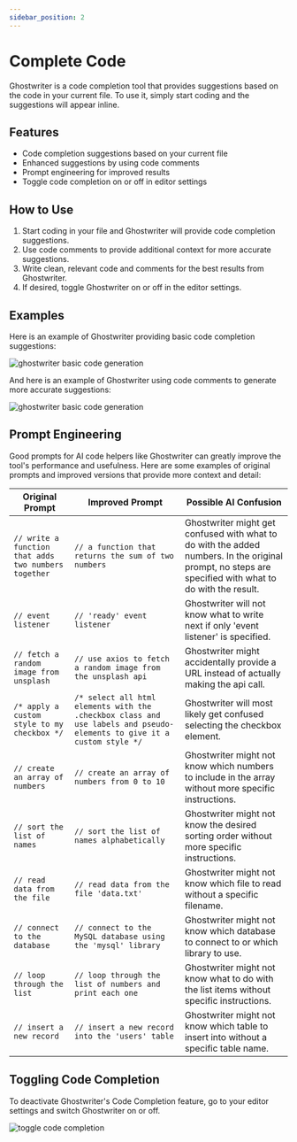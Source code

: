 ```yaml
---
sidebar_position: 2
---
```


# Complete Code

Ghostwriter is a code completion tool that provides suggestions based on the code in your current file. To use it, simply start coding and the suggestions will appear inline.

## Features

- Code completion suggestions based on your current file
- Enhanced suggestions by using code comments
- Prompt engineering for improved results
- Toggle code completion on or off in editor settings

## How to Use

1. Start coding in your file and Ghostwriter will provide code completion suggestions.
2. Use code comments to provide additional context for more accurate suggestions.
3. Write clean, relevant code and comments for the best results from Ghostwriter.
4. If desired, toggle Ghostwriter on or off in the editor settings.

## Examples

Here is an example of Ghostwriter providing basic code completion suggestions:

![ghostwriter basic code generation](https://replit-docs-images.util.repl.co/images/ghostwriter/gw-generation-basic.gif)

And here is an example of Ghostwriter using code comments to generate more accurate suggestions:

![ghostwriter basic code generation](https://replit-docs-images.util.repl.co/images/ghostwriter/gw-generation-smart.gif)

## Prompt Engineering

Good prompts for AI code helpers like Ghostwriter can greatly improve the tool's performance and usefulness. Here are some examples of original prompts and improved versions that provide more context and detail:

| Original Prompt                                      | Improved Prompt                                                                                                        | Possible AI Confusion                                                                                                                                  |
| ---------------------------------------------------- | ---------------------------------------------------------------------------------------------------------------------- | ------------------------------------------------------------------------------------------------------------------------------------------------------ |
| `// write a function that adds two numbers together` | `// a function that returns the sum of two numbers`                                                                    | Ghostwriter might get confused with what to do with the added numbers. In the original prompt, no steps are specified with what to do with the result. |
| `// event listener`                                  | `// 'ready' event listener`                                                                                            | Ghostwriter will not know what to write next if only 'event listener' is specified.                                                                    |
| `// fetch a random image from unsplash`              | `// use axios to fetch a random image from the unsplash api`                                                           | Ghostwriter might accidentally provide a URL instead of actually making the api call.                                                                  |
| `/* apply a custom style to my checkbox */`          | `/* select all html elements with the .checkbox class and use labels and pseudo-elements to give it a custom style */` | Ghostwriter will most likely get confused selecting the checkbox element.                                                                              |
| `// create an array of numbers`                      | `// create an array of numbers from 0 to 10`                                                                           | Ghostwriter might not know which numbers to include in the array without more specific instructions.                                                   |
| `// sort the list of names`                          | `// sort the list of names alphabetically`                                                                             | Ghostwriter might not know the desired sorting order without more specific instructions.                                                               |
| `// read data from the file`                         | `// read data from the file 'data.txt'`                                                                                | Ghostwriter might not know which file to read without a specific filename.                                                                             |
| `// connect to the database`                         | `// connect to the MySQL database using the 'mysql' library`                                                           | Ghostwriter might not know which database to connect to or which library to use.                                                                       |
| `// loop through the list`                           | `// loop through the list of numbers and print each one`                                                               | Ghostwriter might not know what to do with the list items without specific instructions.                                                               |
| `// insert a new record`                             | `// insert a new record into the 'users' table`                                                                        | Ghostwriter might not know which table to insert into without a specific table name.                                                                   |

## Toggling Code Completion

To deactivate Ghostwriter's Code Completion feature, go to your editor settings and switch Ghostwriter on or off.

![toggle code completion](https://replit-docs-images.util.repl.co/images/ghostwriter/toggle-gw.png)
